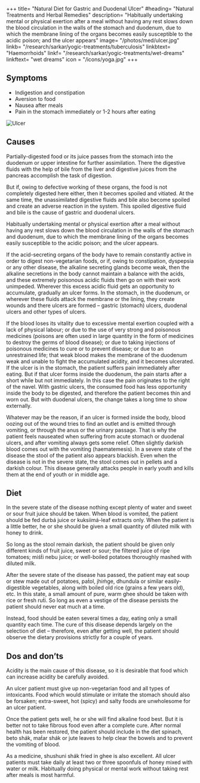 +++
title= "Natural Diet for Gastric and Duodenal Ulcer"
#heading= "Natural Treatments and Herbal Remedies"
description= "Habitually undertaking mental or physical exertion after a meal without having any rest slows down the blood circulation in the walls of the stomach and duodenum, due to which the membrane lining of the organs becomes easily susceptible to the acidic poison; and the ulcer appears"
image= "/photos/med/ulcer.jpg"
linkb= "/research/sarkar/yogic-treatments/tuberculosis"
linkbtext= "Haemorrhoids"
linkf= "/research/sarkar/yogic-treatments/wet-dreams"
linkftext= "wet dreams"
icon = "/icons/yoga.jpg"
+++


## Symptoms

- Indigestion and constipation
- Aversion to food
- Nausea after meals
- Pain in the stomach immediately or 1-2 hours after eating

![Ulcer](/photos/med/ulcer.jpg)

## Causes

Partially-digested food or its juice passes from the stomach into the duodenum or upper intestine for further assimilation. There the digestive fluids with the help of bile from the liver and digestive juices from the pancreas accomplish the task of digestion. 

But if, owing to defective working of these organs, the food is not completely digested here either, then it becomes spoiled and vitiated. At the same time, the unassimilated digestive fluids and bile also become spoiled and create an adverse reaction in the system. This spoiled digestive fluid and bile is the cause of gastric and duodenal ulcers. 

Habitually undertaking mental or physical exertion after a meal without having any rest slows down the blood circulation in the walls of the stomach and duodenum, due to which the membrane lining of the organs becomes easily susceptible to the acidic poison; and the ulcer appears.

If the acid-secreting organs of the body have to remain constantly active in order to digest non-vegetarian foods, or if, owing to constipation, dyspepsia or any other disease, the alkaline secreting glands become weak, then the alkaline secretions in the body cannot maintain a balance with the acids, and these extremely poisonous acidic fluids then go on with their work unimpeded. Wherever this excess acidic fluid gets an opportunity to accumulate, gradually an ulcer forms. In the stomach, in the duodenum, or wherever these fluids attack the membrane or the lining, they create wounds and there ulcers are formed – gastric (stomach) ulcers, duodenal ulcers and other types of ulcers.

If the blood loses its vitality due to excessive mental exertion coupled with a lack of physical labour; or due to the use of very strong and poisonous medicines (poisons are often used in large quantity in the form of medicines to destroy the germs of blood disease); or due to taking injections of poisonous medicines to cure or to prevent disease; or due to an unrestrained life; that weak blood makes the membrane of the duodenum weak and unable to fight the accumulated acidity, and it becomes ulcerated. If the ulcer is in the stomach, the patient suffers pain immediately after eating. But if that ulcer forms inside the duodenum, the pain starts after a short while but not immediately. In this case the pain originates to the right of the navel. With gastric ulcers, the consumed food has less opportunity inside the body to be digested, and therefore the patient becomes thin and worn out. But with duodenal ulcers, the change takes a long time to show externally.

Whatever may be the reason, if an ulcer is formed inside the body, blood oozing out of the wound tries to find an outlet and is emitted through vomiting, or through the anus or the urinary passage. That is why the patient feels nauseated when suffering from acute stomach or duodenal ulcers, and after vomiting always gets some relief. Often slightly darkish blood comes out with the vomiting (haematemesis). In a severe state of the disease the stool of the patient also appears blackish. Even when the disease is not in the severe state, the stool comes out in pellets and a darkish colour. This disease generally attacks people in early youth and kills them at the end of youth or in middle age.

<!-- Treatment:
Morning – Utkśepa Mudrá, Yogásana, Diirgha Prańáma, Bhujauṋgásana, Agnisára Mudrá, Padahastásana, Ágneyii Mudrá, and Ágneyii Práńáyáma.
Evening – Sarváuṋgásana, Matsyamudrá, Naokásana, Pashcimottánásana, Karmásana, Agnisára Mudrá and Ud́d́ayana Mudrá. -->

## Diet

In the severe state of the disease nothing except plenty of water and sweet or sour fruit juice should be taken. When blood is vomited, the patient should be fed durbá juice or kuksiimá-leaf extracts only. When the patient is a little better, he or she should be given a small quantity of diluted milk with honey to drink. 

So long as the stool remain darkish, the patient should be given only different kinds of fruit juice, sweet or sour; the filtered juice of ripe tomatoes; miśt́i nebu juice; or well-boiled potatoes thoroughly mashed with diluted milk.

After the severe state of the disease has passed, the patient may eat soup or stew made out of potatoes, pat́ol, jhiḿge, dhundula or similar easily-digestible vegetables, along with boiled old rice (grains a few years old), etc. In this state, a small amount of pure, warm ghee should be taken with rice or fresh rut́i. So long as even a vestige of the disease persists the patient should never eat much at a time. 

Instead, food should be eaten several times a day, eating only a small quantity each time. The cure of this disease depends largely on the selection of diet – therefore, even after getting well, the patient should observe the dietary provisions strictly for a couple of years.

## Dos and don’ts

Acidity is the main cause of this disease, so it is desirable that food which can increase acidity be carefully avoided. 

An ulcer patient must give up non-vegetarian food and all types of intoxicants. Food which would stimulate or irritate the stomach should also be forsaken; extra-sweet, hot (spicy) and salty foods are unwholesome for an ulcer patient. 

Once the patient gets well, he or she will find alkaline food best. But it is better not to take fibrous food even after a complete cure. After normal health has been restored, the patient should include in the diet spinach, beto shák, mat́ar shák or jute leaves to help clear the bowels and to prevent the vomiting of blood. 

As a medicine, shushuni shák fried in ghee is also excellent. All ulcer patients must take daily at least two or three spoonfuls of honey mixed with water or milk. Habitually doing physical or mental work without taking rest after meals is most harmful.
